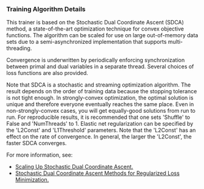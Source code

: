 ### Training Algorithm Details
This trainer is based on the Stochastic Dual Coordinate Ascent (SDCA) method, a
state-of-the-art optimization technique for convex objective functions. The
algorithm can be scaled for use on large out-of-memory data sets due to a
semi-asynchronized implementation that supports multi-threading.
        
Convergence is underwritten by periodically enforcing synchronization between
primal and dual variables in a separate thread. Several choices of loss
functions are also provided.
          
Note that SDCA is a stochastic and streaming optimization algorithm. The result
depends on the order of training data because the stopping tolerance is not
tight enough. In strongly-convex optimization, the optimal solution is unique
and therefore everyone eventually reaches the same place. Even in
non-strongly-convex cases, you will get equally-good solutions from run to run.
For reproducible results, it is recommended that one sets 'Shuffle' to False and
'NumThreads' to 1. Elastic net regularization can be specified by the 'L2Const'
and 'L1Threshold' parameters. Note that the 'L2Const' has an effect on the rate
of convergence. In general, the larger the 'L2Const', the faster SDCA converges.

For more information, see:
* [Scaling Up Stochastic Dual Coordinate
  Ascent.](https://www.microsoft.com/en-us/research/wp-content/uploads/2016/06/main-3.pdf)
* [Stochastic Dual Coordinate Ascent Methods for Regularized Loss
  Minimization.](http://www.jmlr.org/papers/volume14/shalev-shwartz13a/shalev-shwartz13a.pdf)